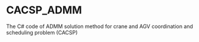 # CACSP_ADMM
The C# code of ADMM solution method for crane and AGV coordination and scheduling problem (CACSP)
